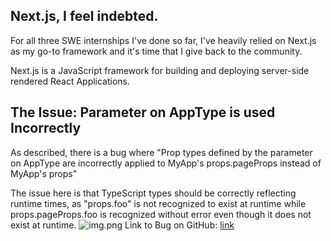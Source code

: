## Next.js, I feel indebted.
For all three SWE internships I've done so far, I've heavily relied on Next.js as my go-to framework
and it's time that I give back to the community.

Next.js is a JavaScript framework for building and deploying server-side rendered React Applications.

## The Issue: Parameter on AppType is used Incorrectly
As described, there is a bug where "Prop types defined by the parameter on AppType are incorrectly applied to 
MyApp's props.pageProps instead of MyApp's props"

The issue here is that TypeScript types should be correctly reflecting runtime times, as "props.foo" is not recognized 
to exist at runtime while props.pageProps.foo is recognized without error even though it does not exist at runtime.
![img.png](img.png)
Link to Bug on GitHub: [link](https://github.com/vercel/next.js/issues/42846)